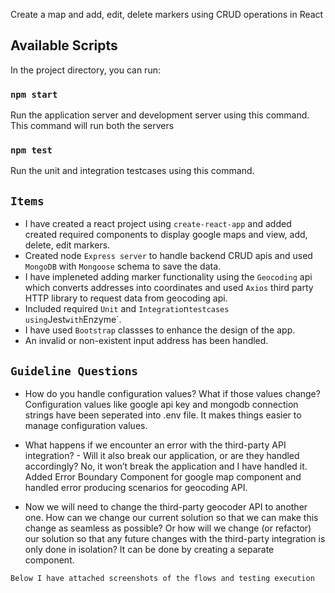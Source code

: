 Create a map and add, edit, delete markers using CRUD operations in React

## Available Scripts

In the project directory, you can run:

### `npm start`

Run the application server and development server using this command. This command will run both the servers

### `npm test`

Run the unit and integration testcases using this command.



## `Items`

* I have created a react project using `create-react-app` and added created required components to display google maps and view, add, delete, edit markers.
* Created node `Express server` to handle backend CRUD apis and used `MongoDB` with `Mongoose` schema to save the data.
* I have impleneted adding marker functionality using the `Geocoding` api which converts addresses into coordinates and used `Axios` third party HTTP library to request data from geocoding api.
* Included required `Unit` and `Integratio`n` testcases using `Jest` with `Enzyme`.
* I have used `Bootstrap` classses to enhance the design of the app.
* An invalid or non-existent input address has been handled.

## `Guideline Questions`

* How do you handle configuration values? What if those values change?
    Configuration values like google api key and mongodb connection strings have been seperated into .env file. It makes things easier to manage configuration values.

* What happens if we encounter an error with the third-party API integration? - Will it also break our application, or are they handled accordingly?
    No, it won’t break the application and I have handled it. Added Error Boundary Component for google map component and handled error producing scenarios for geocoding API.

* Now we will need to change the third-party geocoder API to another one. How can we change our current   solution so that we can make this change as seamless as possible? Or how will we change (or refactor)   our solution so that any future changes with the third-party integration is only done in isolation?
     It can be done by creating a separate component.


`Below I have attached screenshots of the flows and testing execution`

